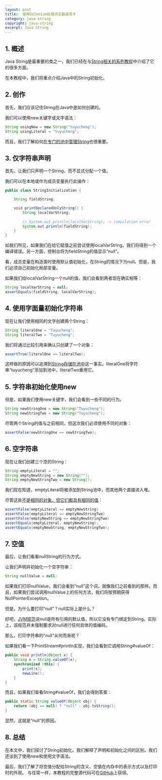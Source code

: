 ```yaml
---
layout: post
title:  使用Selenium处理浏览器选项卡
category: java-string
copyright: java-string
excerpt: Java String
---
```


## 1. 概述

Java String是最重要的类之一，我们已经在与[String相关的系列教程](https://www.tuyucheng.com/java-string)中介绍了它的很多方面。

在本教程中，我们将重点介绍Java中的String初始化。

## 2. 创作

首先，我们应该记住String在Java中是如何创建的。

我们可以使用new关键字或文字语法：

```java
String usingNew = new String("tuyucheng");
String usingLiteral = "tuyucheng";
```

而且，我们了解如何[在专门的池中管理](https://www.tuyucheng.com/java-string-pool)[String](https://www.tuyucheng.com/java-string-pool)也很重要。

## 3. 仅字符串声明

首先，让我们只声明一个String，而不显式分配一个值。

我们可以在本地或作为成员变量执行此操作：

```java
public class StringInitialization {

    String fieldString;

    void printDeclaredOnlyString() {
        String localVarString;
        
        // System.out.println(localVarString); -> compilation error
        System.out.println(fieldString);
    }
}
```

如我们所见，如果我们在给它赋值之前尝试使用localVarString，我们将得到一个编译错误。另一方面，控制台将为fieldString的值显示“null”。

看，成员变量在构造类时使用默认值初始化，在String的情况下为null。但是，我们必须自己初始化局部变量。

如果我们给localVarString一个null的值，我们会看到两者现在确实相等：

```java
String localVarString = null;
assertEquals(fieldString, localVarString);
```

## 4. 使用字面量初始化字符串

现在让我们使用相同的文字创建两个String：

```java
String literalOne = "Tuyucheng";
String literalTwo = "Tuyucheng";
```

我们将通过比较引用来确认只创建了一个对象：

```java
assertTrue(literalOne == literalTwo);
```

这样做的原因可以追溯到[String存储在池中](https://www.tuyucheng.com/java-string-pool)这一事实。literalOne将字符串“tuyucheng”添加到池中，literalTwo重用它。

## 5. 字符串初始化使用new

但是，如果我们使用new关键字，我们会看到一些不同的行为。

```java
String newStringOne = new String("Tuyucheng");
String newStringTwo = new String("Tuyucheng");
```

尽管两个String的值与之前相同，但这次我们必须使用不同的对象：

```java
assertFalse(newStringOne == newStringTwo);
```

## 6. 空字符串

现在让我们创建三个空的String：

```java
String emptyLiteral = "";
String emptyNewString = new String("");
String emptyNewStringTwo = new String();
```

我们现在知道，emptyLiteral将被添加到String池中，而其他两个直接进入堆。

尽管这些[不是相同的对象，但它们都具有相同的值](https://www.tuyucheng.com/java-compare-strings)：

```java
assertFalse(emptyLiteral == emptyNewString)
assertFalse(emptyLiteral == emptyNewStringTwo)
assertFalse(emptyNewString == emptyNewStringTwo)
assertEquals(emptyLiteral, emptyNewString);
assertEquals(emptyNewString, emptyNewStringTwo);
```

## 7. 空值

最后，让我们看看nullString的行为方式。

让我们声明并初始化一个空字符串：

```java
String nullValue = null;
```

如果我们打印nullValue，我们会看到“null”这个词，就像我们之前看到的那样。而且，如果我们尝试调用nullValue上的任何方法，我们将按预期获得NullPointerException。

但是，为什么要打印“null”？null实际上是什么？

好吧，[JVM规范](https://docs.oracle.com/javase/specs/jvms/se8/html/jvms-2.html#jvms-2.4)说null是所有引用的默认值，所以它没有专门绑定到String。实际上，该规范并未强制要求对null进行任何具体的值编码。

那么，打印字符串的“null”从何而来呢？

如果我们看一下PrintStream#println实现，我们会看到它调用String#valueOf：

```java
public void println(Object x) {
    String s = String.valueOf(x);
    synchronized (this) {
        print(s);
        newLine();
    }
}
```

而且，如果我们查看String#valueOf，我们会得到答案：

```java
public static String valueOf(Object obj) {
    return (obj == null) ? "null" : obj.toString();
}
```

显然，这就是“null”的原因。

## 8. 总结

在本文中，我们探讨了String初始化。我们解释了声明和初始化之间的区别。我们还谈到了使用new和使用文字语法。

最后，我们了解了将空值分配给String的含义、空值在内存中的表示方式以及打印时的外观。
与往常一样，本教程的完整源代码可在[GitHub](https://github.com/tu-yucheng/taketoday-tutorial4j/tree/master/java-core-modules/java-string-algorithms-1)上获得。
